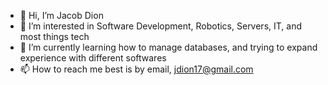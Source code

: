 - 👋 Hi, I’m Jacob Dion
- 👀 I’m interested in Software Development, Robotics, Servers, IT, and most things tech
- 🌱 I’m currently learning how to manage databases, and trying to expand experience with different softwares
- 📫 How to reach me best is by email, jdion17@gmail.com

<!---
jdion62/jdion62 is a ✨ special ✨ repository because its `README.md` (this file) appears on your GitHub profile.
You can click the Preview link to take a look at your changes.
--->

